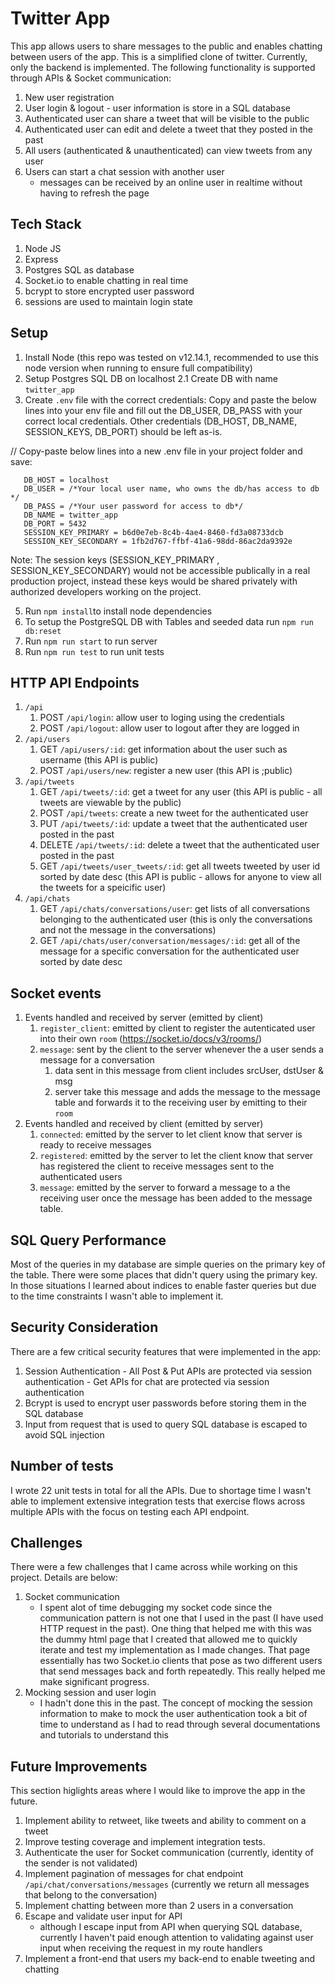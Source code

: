 # Twitter App
This app allows users to share messages to the public and enables chatting between users of the app. This is a simplified clone of twitter. Currently, only the backend is implemented. The following functionality is supported through APIs & Socket communication:
  1. New user registration
  2. User login & logout
    - user information is store in a SQL database 
  3. Authenticated user can share a tweet that will be visible to the public
  4. Authenticated user can edit and delete a tweet that they posted in the past
  5. All users (authenticated & unauthenticated) can view tweets from any user
  6. Users can start a chat session with another user
     - messages can be received by an online user in realtime without having to refresh the page

## Tech Stack
  1. Node JS
  2. Express
  3. Postgres SQL as database
  4. Socket.io to enable chatting in real time
  5. bcrypt to store encrypted user password
  6. sessions are used to maintain login state
  
## Setup
  1. Install Node (this repo was tested on v12.14.1, recommended to use this node version when running to ensure full compatibility)
  2. Setup Postgres SQL DB on localhost
      2.1 Create DB with name `twitter_app`
  3. Create `.env` file with the correct credentials: Copy and paste the below lines into your env file and fill out the DB_USER, DB_PASS with your correct local credentials. Other credentials (DB_HOST, DB_NAME, SESSION_KEYS, DB_PORT) should be left as-is.
  
  // Copy-paste below lines into a new .env file in your project folder and save: 
 
       DB_HOST = localhost
       DB_USER = /*Your local user name, who owns the db/has access to db */
       DB_PASS = /*Your user password for access to db*/
       DB_NAME = twitter_app
       DB_PORT = 5432
       SESSION_KEY_PRIMARY = b6d0e7eb-8c4b-4ae4-8460-fd3a08733dcb
       SESSION_KEY_SECONDARY = 1fb2d767-ffbf-41a6-98dd-86ac2da9392e
  
Note: The session keys (SESSION_KEY_PRIMARY , SESSION_KEY_SECONDARY) would not be accessible publically in a real production project, instead these keys would be shared privately with authorized developers working on the project.
  
  5. Run `npm install`to install node dependencies
  6. To setup the PostgreSQL DB with Tables and seeded data run `npm run db:reset`
  7. Run `npm run start` to run server
  8. Run `npm run test` to run unit tests

## HTTP API Endpoints
  1. `/api`
     1. POST `/api/login`: allow user to loging using the credentials  
     1. POST `/api/logout`: allow user to logout after they are logged in
  1. `/api/users`
     1. GET `/api/users/:id`: get information about the user such as username (this API is public)
     2. POST `/api/users/new`: register a new user (this API is ;public)
  2. `/api/tweets`
     1. GET `/api/tweets/:id`: get a tweet for any user (this API is public - all tweets are viewable by the public)
     2. POST `/api/tweets`: create a new tweet for the authenticated user 
     3. PUT `/api/tweets/:id`: update a tweet that the authenticated user posted in the past
     4. DELETE `/api/tweets/:id`: delete a tweet that the authenticated user posted in the past
     5. GET `/api/tweets/user_tweets/:id`: get all tweets tweeted by user id sorted by date desc (this API is public - allows for anyone to view all the tweets for a speicific user)
  3. `/api/chats`
     1. GET `/api/chats/conversations/user`: get lists of all conversations belonging to the authenticated user (this is only the conversations and not the message in the conversations)
     2. GET `/api/chats/user/conversation/messages/:id`: get all of the message for a specific conversation for the authenticated user sorted by date desc

## Socket events
1. Events handled and received by server (emitted by client)
   1. `register_client`: emitted by client to register the autenticated user into their own `room` (https://socket.io/docs/v3/rooms/)
   2. `message`: sent by the client to the server whenever the a user sends a message for a conversation
      1. data sent in this message from client includes srcUser, dstUser & msg
      2. server take this message and adds the message to the message table and forwards it to the receiving user by emitting to their `room`
2. Events handled and received by client (emitted by server)
   1. `connected`: emitted by the server to let client know that server is ready to receive messages
   2. `registered`: emitted by the server to let the client know that server has registered the client to receive messages sent to the authenticated users
   3. `message`: emitted by the server to forward a message to a the receiving user once the message has been added to the message table.

## SQL Query Performance
Most of the queries in my database are simple queries on the primary key of the table. There were some places that didn't query using the primary key. In those situations I learned about indices to enable faster queries but due to the time constraints I wasn't able to implement it.

## Security Consideration
There are a few critical security features that were implemented in the app:
  1. Session Authentication
    - All Post & Put APIs are protected via session authentication
    - Get APIs for chat are protected via session authentication 
  2. Bcrypt is used to encrypt user passwords before storing them in the SQL database
  3. Input from request that is used to query SQL database is escaped to avoid SQL injection

## Number of tests
I wrote 22 unit tests in total for all the APIs. Due to shortage time I wasn't able to implement extensive integration tests that exercise flows across multiple APIs with the focus on testing each API endpoint.

## Challenges
There were a few challenges that I came across while working on this project. Details are below:
1. Socket communication
   - I spent alot of time debugging my socket code since the communication pattern is not one that I used in the past (I have used HTTP request in the past). One thing that helped me with this was the dummy html page that I created that allowed me to quickly iterate and test my implementation as I made changes. That page essentially has two Socket.io clients that pose as two different users that send messages back and forth repeatedly. This really helped me make significant progress.
2. Mocking session and user login
   - I hadn't done this in the past. The concept of mocking the session information to make to mock the user authentication took a bit of time to understand as I had to read through several documentations and tutorials to understand this
  
## Future Improvements
This section higlights areas where I would like to improve the app in the future.
  1. Implement ability to retweet, like tweets and ability to comment on a tweet
  2. Improve testing coverage and implement integration tests.
  3. Authenticate the user for Socket communication (currently, identity of the sender is not validated)
  4. Implement pagination of messages for chat endpoint `/api/chat/conversations/messages` (currently we return all messages that belong to the conversation)
  5. Implement chatting between more than 2 users in a conversation
  6. Escape and validate user input for API
     - although I escape input from API when querying SQL database, currently I haven't paid enough attention to validating against user input when receiving the request in my route handlers
  7. Implement a front-end that users my back-end to enable tweeting and chatting

  
